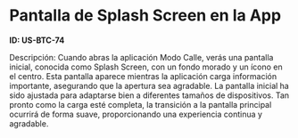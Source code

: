 # Pantalla de Splash Screen en la App

**ID: US-BTC-74**

Descripción: Cuando abras la aplicación Modo Calle, verás una pantalla inicial, conocida como Splash Screen, con un fondo morado y un ícono en el centro. Esta pantalla aparece mientras la aplicación carga información importante, asegurando que la apertura sea agradable. La pantalla inicial ha sido ajustada para adaptarse bien a diferentes tamaños de dispositivos. Tan pronto como la carga esté completa, la transición a la pantalla principal ocurrirá de forma suave, proporcionando una experiencia continua y agradable.